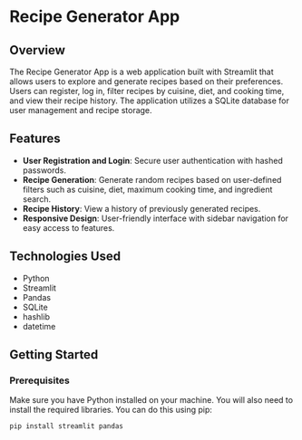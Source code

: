 # Recipe Generator App

## Overview

The Recipe Generator App is a web application built with Streamlit that allows users to explore and generate recipes based on their preferences. Users can register, log in, filter recipes by cuisine, diet, and cooking time, and view their recipe history. The application utilizes a SQLite database for user management and recipe storage.

## Features

- **User  Registration and Login**: Secure user authentication with hashed passwords.
- **Recipe Generation**: Generate random recipes based on user-defined filters such as cuisine, diet, maximum cooking time, and ingredient search.
- **Recipe History**: View a history of previously generated recipes.
- **Responsive Design**: User-friendly interface with sidebar navigation for easy access to features.

## Technologies Used

- Python
- Streamlit
- Pandas
- SQLite
- hashlib
- datetime

## Getting Started

### Prerequisites

Make sure you have Python installed on your machine. You will also need to install the required libraries. You can do this using pip:

```bash
pip install streamlit pandas
